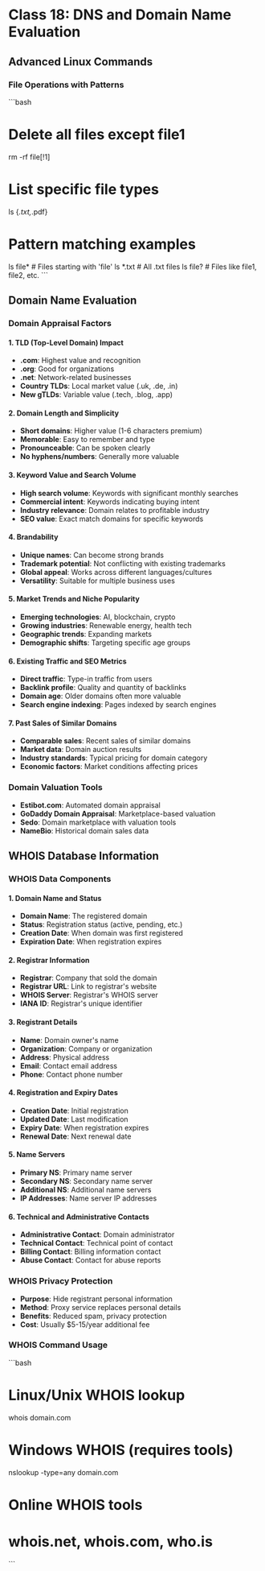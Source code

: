 # Class 18: DNS and Domain Name Evaluation

## Advanced Linux Commands

### File Operations with Patterns
\`\`\`bash
# Delete all files except file1
rm -rf file[!1]

# List specific file types
ls {*.txt,*.pdf}

# Pattern matching examples
ls file*        # Files starting with 'file'
ls *.txt        # All .txt files
ls file?        # Files like file1, file2, etc.
\`\`\`

## Domain Name Evaluation

### Domain Appraisal Factors

#### 1. TLD (Top-Level Domain) Impact
- **.com**: Highest value and recognition
- **.org**: Good for organizations
- **.net**: Network-related businesses
- **Country TLDs**: Local market value (.uk, .de, .in)
- **New gTLDs**: Variable value (.tech, .blog, .app)

#### 2. Domain Length and Simplicity
- **Short domains**: Higher value (1-6 characters premium)
- **Memorable**: Easy to remember and type
- **Pronounceable**: Can be spoken clearly
- **No hyphens/numbers**: Generally more valuable

#### 3. Keyword Value and Search Volume
- **High search volume**: Keywords with significant monthly searches
- **Commercial intent**: Keywords indicating buying intent
- **Industry relevance**: Domain relates to profitable industry
- **SEO value**: Exact match domains for specific keywords

#### 4. Brandability
- **Unique names**: Can become strong brands
- **Trademark potential**: Not conflicting with existing trademarks
- **Global appeal**: Works across different languages/cultures
- **Versatility**: Suitable for multiple business uses

#### 5. Market Trends and Niche Popularity
- **Emerging technologies**: AI, blockchain, crypto
- **Growing industries**: Renewable energy, health tech
- **Geographic trends**: Expanding markets
- **Demographic shifts**: Targeting specific age groups

#### 6. Existing Traffic and SEO Metrics
- **Direct traffic**: Type-in traffic from users
- **Backlink profile**: Quality and quantity of backlinks
- **Domain age**: Older domains often more valuable
- **Search engine indexing**: Pages indexed by search engines

#### 7. Past Sales of Similar Domains
- **Comparable sales**: Recent sales of similar domains
- **Market data**: Domain auction results
- **Industry standards**: Typical pricing for domain category
- **Economic factors**: Market conditions affecting prices

### Domain Valuation Tools
- **Estibot.com**: Automated domain appraisal
- **GoDaddy Domain Appraisal**: Marketplace-based valuation
- **Sedo**: Domain marketplace with valuation tools
- **NameBio**: Historical domain sales data

## WHOIS Database Information

### WHOIS Data Components

#### 1. Domain Name and Status
- **Domain Name**: The registered domain
- **Status**: Registration status (active, pending, etc.)
- **Creation Date**: When domain was first registered
- **Expiration Date**: When registration expires

#### 2. Registrar Information
- **Registrar**: Company that sold the domain
- **Registrar URL**: Link to registrar's website
- **WHOIS Server**: Registrar's WHOIS server
- **IANA ID**: Registrar's unique identifier

#### 3. Registrant Details
- **Name**: Domain owner's name
- **Organization**: Company or organization
- **Address**: Physical address
- **Email**: Contact email address
- **Phone**: Contact phone number

#### 4. Registration and Expiry Dates
- **Creation Date**: Initial registration
- **Updated Date**: Last modification
- **Expiry Date**: When registration expires
- **Renewal Date**: Next renewal date

#### 5. Name Servers
- **Primary NS**: Primary name server
- **Secondary NS**: Secondary name server
- **Additional NS**: Additional name servers
- **IP Addresses**: Name server IP addresses

#### 6. Technical and Administrative Contacts
- **Administrative Contact**: Domain administrator
- **Technical Contact**: Technical point of contact
- **Billing Contact**: Billing information contact
- **Abuse Contact**: Contact for abuse reports

### WHOIS Privacy Protection
- **Purpose**: Hide registrant personal information
- **Method**: Proxy service replaces personal details
- **Benefits**: Reduced spam, privacy protection
- **Cost**: Usually $5-15/year additional fee

### WHOIS Command Usage
\`\`\`bash
# Linux/Unix WHOIS lookup
whois domain.com

# Windows WHOIS (requires tools)
nslookup -type=any domain.com

# Online WHOIS tools
# whois.net, whois.com, who.is
\`\`\`
